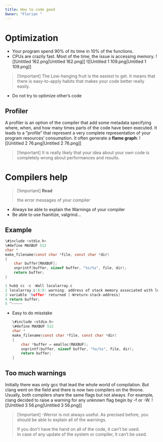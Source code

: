 ```yaml
---
title: How to code good
Owner: "Florian "
---
```

# Optimization
- Your program spend 90% of its time in 10% of the functions.
- CPUs are crazily fast. Most of the time, the issue is accessing memory.
![[Untitled 162.png|Untitled 162.png]]
![[Untitled 1 109.png|Untitled 1 109.png]]

> [!important] The Low-hanging fruit is the easiest to get. It means that there is easy-to-apply habits that makes your code better really easily.
- Do not try to optimize other’s code
## Profiler
A profiler is an option of the compiler that add some metadata specifying where, when, and how many times parts of the code have been executed. It leads to a “profile” that represent a very complete representation of your program resources’ consumption.
It often generate a **flame graph**:
![[Untitled 2 76.png|Untitled 2 76.png]]

> [!important] It is really likely that your idea about your own code is completely wrong about performances and results.
# Compilers help

> [!important] **Read**
> 
> the error messages of your compiler
- Always be able to explain the Warnings of your compiler
- Be able to use fsanitize, valgrind…
## Example
```C
\#include <stdio.h>
\#define MAXBUF 512
char *
make_filename(const char *file, const char *dir)
{
	char buffer[MAXBUF];
	snprintf(buffer, sizeof buffer, "%s/%s", file, dir);
	return buffer;
}
```
```C
1 hub$ cc -c -Wall localarray.c
2 localarray.c:8:9: warning: address of stack memory associated with local
3 variable 'buffer' returned [-Wreturn-stack-address]
4 return buffer;
5 ^~~~~~
```
- Easy to do misstake
    
    ```C
    \#include <stdio.h>
    \#define MAXBUF 512
    char *
    make_filename(const char *file, const char *dir)
    {
    	char *buffer = emalloc(MAXBUF);
    	snprintf(buffer, sizeof buffer, "%s/%s", file, dir);
    	return buffer;
    }
    ```
    
## Too much warnings
Initially there was only gcc that lead the whole world of compilation.
But clang went on the field and there is now two compilers on the throne.
Usually, both compilers share the same flags but not always. For example, clang decided to raise a warning for any unknown flag begin by -f or -W.
![[Untitled 3 56.png|Untitled 3 56.png]]

> [!important] -Werror is not always useful. As precised before, you should be able to explain all of the warnings.
> 
>   
> If you don’t have the hand on all of the code, it can’t be used.  
> In case of any update of the system or compiler, it can’t be used.